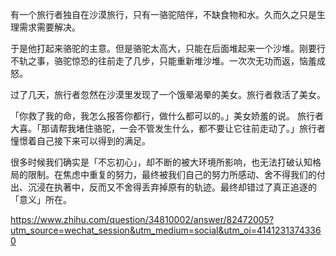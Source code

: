 有一个旅行者独自在沙漠旅行，只有一骆驼陪伴，不缺食物和水。久而久之只是生理需求需要解决。

于是他打起来骆驼的主意。但是骆驼太高大，只能在后面堆起来一个沙堆。刚要行不轨之事，骆驼惊恐的往前走了几步，只能重新堆沙堆。一次次无功而返，恼羞成怒。

过了几天，旅行者忽然在沙漠里发现了一个饿晕渴晕的美女。旅行者救活了美女。

「你救了我的命，我怎么报答你都行，做什么都可以的。」美女娇羞的说。
旅行者大喜。「那请帮我堵住骆驼，一会不管发生什么，都不要让它往前走动了。」旅行者憧憬着自己接下来可以得到的满足。

很多时候我们确实是「不忘初心」，却不断的被大环境所影响，也无法打破认知格局的限制。在焦虑中重复的努力，最终被我们自己的努力所感动、舍不得我们的付出、沉浸在执著中，反而又不舍得丢弃掉原有的轨迹。最终却错过了真正追逐的「意义」所在。

https://www.zhihu.com/question/34810002/answer/82472005?utm_source=wechat_session&utm_medium=social&utm_oi=41412313743360

 